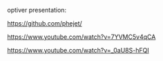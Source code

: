 optiver presentation: 

https://github.com/phejet/

https://www.youtube.com/watch?v=7YVMC5v4qCA

https://www.youtube.com/watch?v=_0aU8S-hFQI
